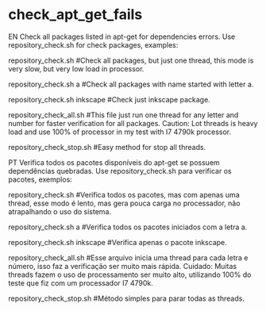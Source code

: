 # check_apt_get_fails
EN
Check all packages listed in apt-get for dependencies errors.
Use repository_check.sh for check packages, examples:

repository_check.sh #Check all packages, but just one thread, this mode is very slow, but very low load in processor.

repository_check.sh a #Check all packages with name started with letter a.

repository_check.sh inkscape #Check just inkscape package.

repository_check_all.sh #This file just run one thread for any letter and number for faster verification for all packages.
Caution: Lot threads is heavy load and use 100% of processor in my test with I7 4790k processor.

repository_check_stop.sh #Easy method for stop all threads.

PT
Verifica todos os pacotes disponíveis do apt-get se possuem dependências quebradas.
Use repository_check.sh para verificar os pacotes, exemplos:

repository_check.sh #Verifica todos os pacotes, mas com apenas uma thread, esse modo é lento, mas gera pouca carga no processador, não atrapalhando o uso do sistema.

repository_check.sh a #Verifica todos os pacotes iniciados com a letra a.

repository_check.sh inkscape #Verifica apenas o pacote inkscape.

repository_check_all.sh #Esse arquivo inicia uma thread para cada letra e número, isso faz a verificação ser muito mais rápida.
Cuidado: Muitas threads fazem o uso de processamento ser muito alto, utilizando 100% do teste que fiz com um processador I7 4790k.

repository_check_stop.sh #Método simples para parar todas as threads.
